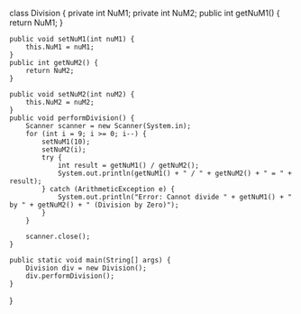 

class Division {
    private int NuM1;
    private int NuM2;
    public int getNuM1() {
        return NuM1;
    }

    public void setNuM1(int nuM1) {
        this.NuM1 = nuM1;
    }
    public int getNuM2() {
        return NuM2;
    }

    public void setNuM2(int nuM2) {
        this.NuM2 = nuM2;
    }
    public void performDivision() {
        Scanner scanner = new Scanner(System.in);
        for (int i = 9; i >= 0; i--) {
            setNuM1(10);
            setNuM2(i);
            try {
                int result = getNuM1() / getNuM2();
                System.out.println(getNuM1() + " / " + getNuM2() + " = " + result);
            } catch (ArithmeticException e) {
                System.out.println("Error: Cannot divide " + getNuM1() + " by " + getNuM2() + " (Division by Zero)");
            }
        }

        scanner.close();
    }

    public static void main(String[] args) {
        Division div = new Division();
        div.performDivision();
    }
}
